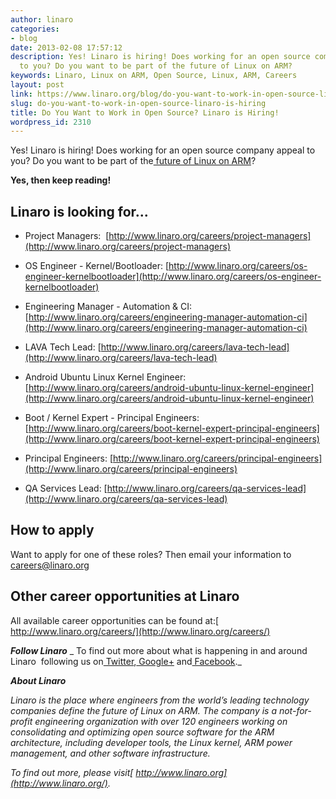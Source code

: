 ```yaml
---
author: linaro
categories:
- blog
date: 2013-02-08 17:57:12
description: Yes! Linaro is hiring! Does working for an open source company appeal
  to you? Do you want to be part of the future of Linux on ARM?
keywords: Linaro, Linux on ARM, Open Source, Linux, ARM, Careers
layout: post
link: https://www.linaro.org/blog/do-you-want-to-work-in-open-source-linaro-is-hiring/
slug: do-you-want-to-work-in-open-source-linaro-is-hiring
title: Do You Want to Work in Open Source? Linaro is Hiring!
wordpress_id: 2310
---
```


Yes! Linaro is hiring! Does working for an open source company appeal to you? Do you want to be part of the[ future of Linux on ARM](http://www.linaro.org/linux-on-arm)?

**Yes, then keep reading!**


## Linaro is looking for...

	
  * Project Managers:  [http://www.linaro.org/careers/project-managers](http://www.linaro.org/careers/project-managers)

  * OS Engineer - Kernel/Bootloader: [http://www.linaro.org/careers/os-engineer-kernelbootloader](http://www.linaro.org/careers/os-engineer-kernelbootloader)

  * Engineering Manager - Automation & CI: [http://www.linaro.org/careers/engineering-manager-automation-ci](http://www.linaro.org/careers/engineering-manager-automation-ci)

  * LAVA Tech Lead: [http://www.linaro.org/careers/lava-tech-lead](http://www.linaro.org/careers/lava-tech-lead)

  * Android Ubuntu Linux Kernel Engineer: [http://www.linaro.org/careers/android-ubuntu-linux-kernel-engineer](http://www.linaro.org/careers/android-ubuntu-linux-kernel-engineer)

  * Boot / Kernel Expert - Principal Engineers: [http://www.linaro.org/careers/boot-kernel-expert-principal-engineers](http://www.linaro.org/careers/boot-kernel-expert-principal-engineers)

  * Principal Engineers: [http://www.linaro.org/careers/principal-engineers](http://www.linaro.org/careers/principal-engineers)

  * QA Services Lead: [http://www.linaro.org/careers/qa-services-lead](http://www.linaro.org/careers/qa-services-lead)


## How to apply

Want to apply for one of these roles? Then email your information to[ careers@linaro.org](http://www.linaro.org/linaro-blog/wp-admin/careers@linaro.org)


## Other career opportunities at Linaro


All available career opportunities can be found at:[ http://www.linaro.org/careers/](http://www.linaro.org/careers/)

_**Follow Linaro**_
_ To find out more about what is happening in and around Linaro  following us on[ Twitter](https://twitter.com/LinaroOrg),[ Google+](https://plus.google.com/+LinaroOnAir) and[ Facebook](https://www.facebook.com/LinaroOrg)._[](http://www.linaro.org/careers/)

_**About Linaro**_

_Linaro is the place where engineers from the world’s leading technology companies define the future of Linux on ARM. The company is a not-for-profit engineering organization with over 120 engineers working on consolidating and optimizing open source software for the ARM architecture, including developer tools, the Linux kernel, ARM power management, and other software infrastructure._

_To find out more, please visit[ http://www.linaro.org](http://www.linaro.org/)._